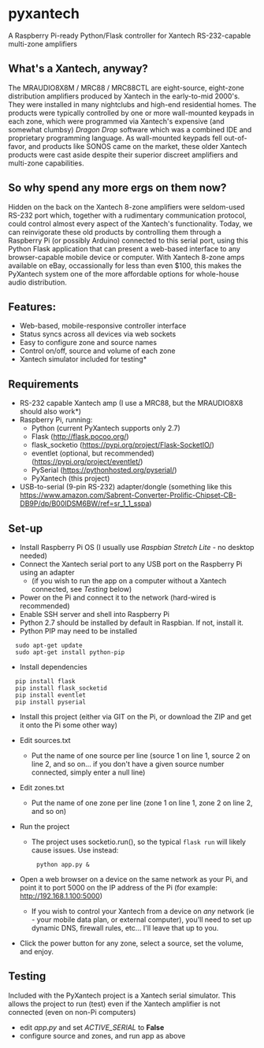 # pyxantech
A Raspberry Pi-ready Python/Flask controller for Xantech RS-232-capable multi-zone amplifiers

## What's a Xantech, anyway?
The MRAUDIO8X8M / MRC88 / MRC88CTL are eight-source, eight-zone distribution amplifiers produced by Xantech in the early-to-mid 2000's. They were installed in many nightclubs and high-end residential homes. The products were typically controlled by one or more wall-mounted keypads in each zone, which were programmed via Xantech's expensive (and somewhat clumbsy) *Dragon Drop* software which was a combined IDE and proprietary programming language. As wall-mounted keypads fell out-of-favor, and products like SONOS came on the market, these older Xantech products were cast aside despite their superior discreet amplifiers and multi-zone capabilities.

## So why spend any more ergs on them now?
Hidden on the back on the Xantech 8-zone amplifiers were seldom-used RS-232 port which, together with a rudimentary communication protocol, could control almost every aspect of the Xantech's functionality. Today, we can reinvigorate these old products by controlling them through a Raspberry Pi (or possibly Arduino) connected to this serial port, using this Python Flask application that can present a web-based interface to any browser-capable mobile device or computer. With Xantech 8-zone amps available on eBay, occassionally for less than even $100, this makes the PyXantech system one of the more affordable options for whole-house audio distribution.

## Features:
- Web-based, mobile-responsive controller interface
- Status syncs across all devices via web sockets
- Easy to configure zone and source names
- Control on/off, source and volume of each zone
- Xantech simulator included for testing*

## Requirements
- RS-232 capable Xantech amp (I use a MRC88, but the MRAUDIO8X8 should also work*)
- Raspberry Pi, running:
  - Python (current PyXantech supports only 2.7)
  - Flask (http://flask.pocoo.org/)
  - flask_socketio (https://pypi.org/project/Flask-SocketIO/)
  - eventlet (optional, but recommended) (https://pypi.org/project/eventlet/)
  - PySerial (https://pythonhosted.org/pyserial/)
  - PyXantech (this project)
- USB-to-serial (9-pin RS-232) adapter/dongle (something like this https://www.amazon.com/Sabrent-Converter-Prolific-Chipset-CB-DB9P/dp/B00IDSM6BW/ref=sr_1_1_sspa)

## Set-up
- Install Raspberry Pi OS (I usually use *Raspbian Stretch Lite* - no desktop needed)
- Connect the Xantech serial port to any USB port on the Raspberry Pi using an adapter
  - (if you wish to run the app on a computer without a Xantech connected, see *Testing* below)
- Power on the Pi and connect it to the network (hard-wired is recommended)
- Enable SSH server and shell into Raspberry Pi
- Python 2.7 should be installed by default in Raspbian. If not, install it.
- Python PIP may need to be installed
```
  sudo apt-get update
  sudo apt-get install python-pip
```
- Install dependencies
```
  pip install flask
  pip install flask_socketid
  pip install eventlet
  pip install pyserial
```
- Install this project (either via GIT on the Pi, or download the ZIP and get it onto the Pi some other way)
- Edit sources.txt
  - Put the name of one source per line (source 1 on line 1, source 2 on line 2, and so on... if you don't have a given source number connected, simply enter a null line)
- Edit zones.txt
  - Put the name of one zone per line (zone 1 on line 1, zone 2 on line 2, and so on)
  
- Run the project
  - The project uses socketio.run(), so the typical `flask run` will likely cause issues. Use instead:
```
        python app.py &
```
- Open a web browser on a device on the same network as your Pi, and point it to port 5000 on the IP address of the Pi (for example: http://192.168.1.100:5000)
  - If you wish to control your Xantech from a device on *any* network (ie - your mobile data plan, or external computer), you'll need to set up dynamic DNS, firewall rules, etc... I'll leave that up to you.
  
- Click the power button for any zone, select a source, set the volume, and enjoy.


## Testing
Included with the PyXantech project is a Xantech serial simulator. This allows the project to run (test) even if the Xantech amplifier is not connected (even on non-Pi computers)
- edit *app.py* and set *ACTIVE_SERIAL* to **False**
- configure source and zones, and run app as above
    
    

 


